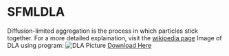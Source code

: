 # SFMLDLA
Diffusion-limited aggregation is the process in which particles stick together.  For a more detailed explaination, visit the [wikipedia page](https://en.wikipedia.org/wiki/Diffusion-limited_aggregation)
Image of DLA using program:
![DLA Picture](http://thegjcdev.zapto.org/projects/images/dla.png "DLA Simulation")
[Download Here](http://thegjcdev.zapto.org/projects/dla/dla.rar)
